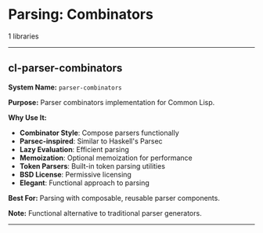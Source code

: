 # Parsing: Combinators

1 libraries

---

## cl-parser-combinators

**System Name:** `parser-combinators`

**Purpose:** Parser combinators implementation for Common Lisp.

**Why Use It:**
- **Combinator Style**: Compose parsers functionally
- **Parsec-inspired**: Similar to Haskell's Parsec
- **Lazy Evaluation**: Efficient parsing
- **Memoization**: Optional memoization for performance
- **Token Parsers**: Built-in token parsing utilities
- **BSD License**: Permissive licensing
- **Elegant**: Functional approach to parsing

**Best For:** Parsing with composable, reusable parser components.

**Note:** Functional alternative to traditional parser generators.

---


